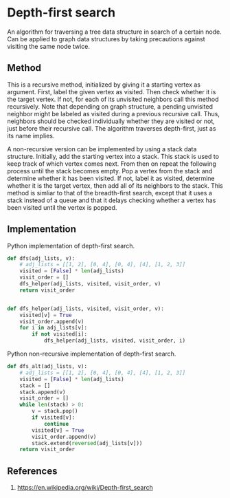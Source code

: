 # Depth-first search

An algorithm for traversing a tree data structure in search of a certain node. Can be applied to graph data structures by taking precautions against visiting the same node twice.

## Method

This is a recursive method, initialized by giving it a starting vertex as argument. First, label the given vertex as visited. Then check whether it is the target vertex. If not, for each of its unvisited neighbors call this method recursively. Note that depending on graph structure, a pending unvisited neighbor might be labeled as visited during a previous recursive call. Thus, neighbors should be checked individually whether they are visited or not, just before their recursive call. The algorithm traverses depth-first, just as its name implies.

A non-recursive version can be implemented by using a stack data structure. Initially, add the starting vertex into a stack. This stack is used to keep track of which vertex comes next. From then on repeat the following process until the stack becomes empty. Pop a vertex from the stack and determine whether it has been visited. If not, label it as visited, determine whether it is the target vertex, then add all of its neighbors to the stack. This method is simliar to that of the breadth-first search, except that it uses a stack instead of a queue and that it delays checking whether a vertex has been visited until the vertex is popped.

## Implementation

Python implementation of depth-first search.

```python
def dfs(adj_lists, v):
    # adj_lists = [[1, 2], [0, 4], [0, 4], [4], [1, 2, 3]]
    visited = [False] * len(adj_lists)
    visit_order = []
    dfs_helper(adj_lists, visited, visit_order, v)
    return visit_order


def dfs_helper(adj_lists, visited, visit_order, v):
    visited[v] = True
    visit_order.append(v)
    for i in adj_lists[v]:
        if not visited[i]:
            dfs_helper(adj_lists, visited, visit_order, i)

```

Python non-recursive implementation of depth-first search.

```python
def dfs_alt(adj_lists, v):
    # adj_lists = [[1, 2], [0, 4], [0, 4], [4], [1, 2, 3]]
    visited = [False] * len(adj_lists)
    stack = []
    stack.append(v)
    visit_order = []
    while len(stack) > 0:
        v = stack.pop()
        if visited[v]:
            continue
        visited[v] = True
        visit_order.append(v)
        stack.extend(reversed(adj_lists[v]))
    return visit_order

```

## References

1. <https://en.wikipedia.org/wiki/Depth-first_search>
